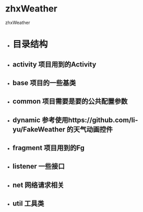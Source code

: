 # zhxWeather
zhxWeather
* # 目录结构
* ## activity 项目用到的Activity
* ## base 项目的一些基类
* ## common 项目需要是要的公共配置参数
* ## dynamic 参考使用https://github.com/li-yu/FakeWeather 的天气动画控件
* ## fragment 项目用到的Fg
* ## listener 一些接口
* ## net 网络请求相关
* ## util 工具类

